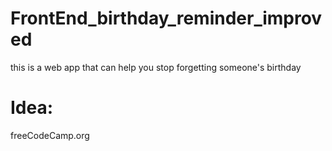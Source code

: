 # FrontEnd_birthday_reminder_improved
this is a web app that can help you stop forgetting someone's birthday
# Idea:
freeCodeCamp.org
